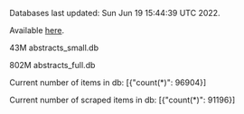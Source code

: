 Databases last updated: Sun Jun 19 15:44:39 UTC 2022. 

Available [here](https://github.com/cbeauhilton/ash-db/releases).


43M	abstracts_small.db

802M	abstracts_full.db

Current number of items in db:
[{"count(*)": 96904}]

Current number of scraped items in db:
[{"count(*)": 91196}]
